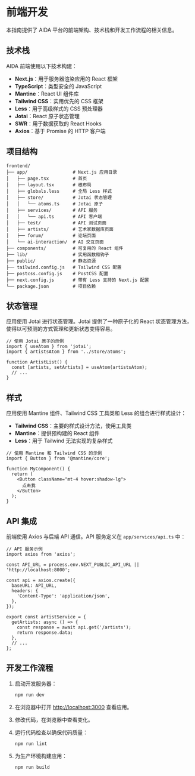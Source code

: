 # 前端开发

本指南提供了 AIDA 平台的前端架构、技术栈和开发工作流程的相关信息。

## 技术栈

AIDA 前端使用以下技术构建：

- **Next.js**：用于服务器渲染应用的 React 框架
- **TypeScript**：类型安全的 JavaScript
- **Mantine**：React UI 组件库
- **Tailwind CSS**：实用优先的 CSS 框架
- **Less**：用于高级样式的 CSS 预处理器
- **Jotai**：React 原子状态管理
- **SWR**：用于数据获取的 React Hooks
- **Axios**：基于 Promise 的 HTTP 客户端

## 项目结构

```
frontend/
├── app/                 # Next.js 应用目录
│   ├── page.tsx         # 首页
│   ├── layout.tsx       # 根布局
│   ├── globals.less     # 全局 Less 样式
│   ├── store/           # Jotai 状态管理
│   │   └── atoms.ts     # Jotai 原子
│   ├── services/        # API 服务
│   │   └── api.ts       # API 客户端
│   ├── test/            # API 测试页面
│   ├── artists/         # 艺术家数据库页面
│   ├── forum/           # 论坛页面
│   └── ai-interaction/  # AI 交互页面
├── components/          # 可复用的 React 组件
├── lib/                 # 实用函数和钩子
├── public/              # 静态资源
├── tailwind.config.js   # Tailwind CSS 配置
├── postcss.config.js    # PostCSS 配置
├── next.config.js       # 带有 Less 支持的 Next.js 配置
└── package.json         # 项目依赖
```

## 状态管理

应用使用 Jotai 进行状态管理。Jotai 提供了一种原子化的 React 状态管理方法，使得以可预测的方式管理和更新状态变得容易。

```tsx
// 使用 Jotai 原子的示例
import { useAtom } from 'jotai';
import { artistsAtom } from '../store/atoms';

function ArtistList() {
  const [artists, setArtists] = useAtom(artistsAtom);
  // ...
}
```

## 样式

应用使用 Mantine 组件、Tailwind CSS 工具类和 Less 的组合进行样式设计：

- **Tailwind CSS**：主要的样式设计方法，使用工具类
- **Mantine**：提供预构建的 React 组件
- **Less**：用于 Tailwind 无法实现的复杂样式

```tsx
// 使用 Mantine 和 Tailwind CSS 的示例
import { Button } from '@mantine/core';

function MyComponent() {
  return (
    <Button className="mt-4 hover:shadow-lg">
      点击我
    </Button>
  );
}
```

## API 集成

前端使用 Axios 与后端 API 通信。API 服务定义在 `app/services/api.ts` 中：

```tsx
// API 服务示例
import axios from 'axios';

const API_URL = process.env.NEXT_PUBLIC_API_URL || 'http://localhost:8000';

const api = axios.create({
  baseURL: API_URL,
  headers: {
    'Content-Type': 'application/json',
  },
});

export const artistService = {
  getArtists: async () => {
    const response = await api.get('/artists');
    return response.data;
  },
  // ...
};
```

## 开发工作流程

1. 启动开发服务器：
   ```bash
   npm run dev
   ```

2. 在浏览器中打开 [http://localhost:3000](http://localhost:3000) 查看应用。

3. 修改代码，在浏览器中查看变化。

4. 运行代码检查以确保代码质量：
   ```bash
   npm run lint
   ```

5. 为生产环境构建应用：
   ```bash
   npm run build
   ``` 